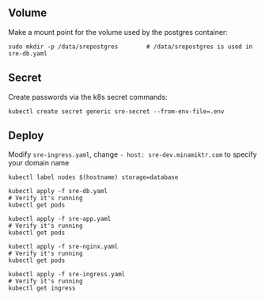 ## Volume

Make a mount point for the volume used by the postgres container:

```shell
sudo mkdir -p /data/srepostgres        # /data/srepostgres is used in sre-db.yaml
```

## Secret

Create passwords via the k8s secret commands:

```shell
kubectl create secret generic sre-secret --from-env-file=.env
```

## Deploy

Modify `sre-ingress.yaml`, change `- host: sre-dev.minamiktr.com` to specify your domain name

```shell
kubectl label nodes $(hostname) storage=database
```

```shell
kubectl apply -f sre-db.yaml
# Verify it's running
kubectl get pods
```

```shell
kubectl apply -f sre-app.yaml
# Verify it's running
kubectl get pods
```

```shell
kubectl apply -f sre-nginx.yaml
# Verify it's running
kubectl get pods
```

```shell
kubectl apply -f sre-ingress.yaml
# Verify it's running
kubectl get ingress
```
